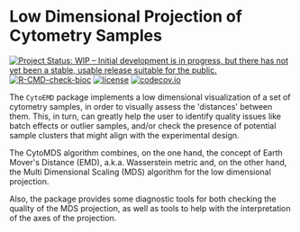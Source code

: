 # Low Dimensional Projection of Cytometry Samples

[![Project Status: WIP – Initial development is in progress, but there has not yet been a stable, usable release suitable for the public.](https://www.repostatus.org/badges/latest/wip.svg)](https://www.repostatus.org/#WIP)
[![R-CMD-check-bioc](https://github.com/UCLouvain-CBIO/CytoMDS/workflows/R-CMD-check-bioc/badge.svg)](https://github.com/UCLouvain-CBIO/CytoMDS/actions?query=workflow%3AR-CMD-check-bioc)
[![license](https://img.shields.io/badge/license-GPL3.0-blue)](https://opensource.org/licenses/GPL-3.0)
[![codecov.io](https://codecov.io/github/UCLouvain-CBIO/CytoMDS/coverage.svg?branch=main)](https://codecov.io/github/UCLouvain-CBIO/CytoMDS?branch=main)

The `CytoEMD` package  implements a low dimensional visualization of a set
of cytometry samples, in order to visually assess the 'distances' between them.
This, in turn, can greatly help the user to identify quality issues 
like batch effects or outlier samples, and/or check the presence of potential 
sample clusters that might align with the experimental design.  

The CytoMDS algorithm combines, on the one hand, the concept of Earth Mover's 
Distance (EMD), a.k.a. Wasserstein metric and, on the other hand, 
the Multi Dimensional Scaling (MDS) algorithm for the low dimensional
projection.  

Also, the package provides some diagnostic tools for both checking the quality 
of the MDS projection, as well as tools to help with the interpretation of 
the axes of the projection.
